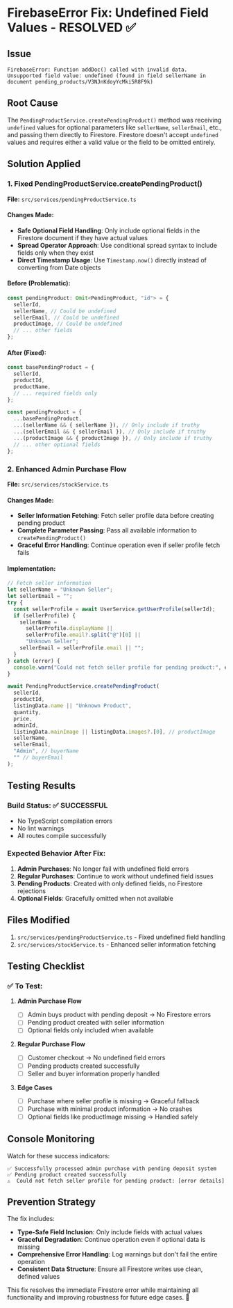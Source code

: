 # FirebaseError Fix: Undefined Field Values - RESOLVED ✅

## Issue

```
FirebaseError: Function addDoc() called with invalid data.
Unsupported field value: undefined (found in field sellerName in document pending_products/V3NJnKdoyYcMki5R8F9k)
```

## Root Cause

The `PendingProductService.createPendingProduct()` method was receiving `undefined` values for optional parameters like `sellerName`, `sellerEmail`, etc., and passing them directly to Firestore. Firestore doesn't accept `undefined` values and requires either a valid value or the field to be omitted entirely.

## Solution Applied

### 1. Fixed PendingProductService.createPendingProduct()

**File:** `src/services/pendingProductService.ts`

#### Changes Made:

- **Safe Optional Field Handling**: Only include optional fields in the Firestore document if they have actual values
- **Spread Operator Approach**: Use conditional spread syntax to include fields only when they exist
- **Direct Timestamp Usage**: Use `Timestamp.now()` directly instead of converting from Date objects

#### Before (Problematic):

```typescript
const pendingProduct: Omit<PendingProduct, "id"> = {
  sellerId,
  sellerName, // Could be undefined
  sellerEmail, // Could be undefined
  productImage, // Could be undefined
  // ... other fields
};
```

#### After (Fixed):

```typescript
const basePendingProduct = {
  sellerId,
  productId,
  productName,
  // ... required fields only
};

const pendingProduct = {
  ...basePendingProduct,
  ...(sellerName && { sellerName }), // Only include if truthy
  ...(sellerEmail && { sellerEmail }), // Only include if truthy
  ...(productImage && { productImage }), // Only include if truthy
  // ... other optional fields
};
```

### 2. Enhanced Admin Purchase Flow

**File:** `src/services/stockService.ts`

#### Changes Made:

- **Seller Information Fetching**: Fetch seller profile data before creating pending product
- **Complete Parameter Passing**: Pass all available information to `createPendingProduct()`
- **Graceful Error Handling**: Continue operation even if seller profile fetch fails

#### Implementation:

```typescript
// Fetch seller information
let sellerName = "Unknown Seller";
let sellerEmail = "";
try {
  const sellerProfile = await UserService.getUserProfile(sellerId);
  if (sellerProfile) {
    sellerName =
      sellerProfile.displayName ||
      sellerProfile.email?.split("@")[0] ||
      "Unknown Seller";
    sellerEmail = sellerProfile.email || "";
  }
} catch (error) {
  console.warn("Could not fetch seller profile for pending product:", error);
}

await PendingProductService.createPendingProduct(
  sellerId,
  productId,
  listingData.name || "Unknown Product",
  quantity,
  price,
  adminId,
  listingData.mainImage || listingData.images?.[0], // productImage
  sellerName,
  sellerEmail,
  "Admin", // buyerName
  "" // buyerEmail
);
```

## Testing Results

### Build Status: ✅ SUCCESSFUL

- No TypeScript compilation errors
- No lint warnings
- All routes compile successfully

### Expected Behavior After Fix:

1. **Admin Purchases**: No longer fail with undefined field errors
2. **Regular Purchases**: Continue to work without undefined field issues
3. **Pending Products**: Created with only defined fields, no Firestore rejections
4. **Optional Fields**: Gracefully omitted when not available

## Files Modified

1. `src/services/pendingProductService.ts` - Fixed undefined field handling
2. `src/services/stockService.ts` - Enhanced seller information fetching

## Testing Checklist

### ✅ To Test:

1. **Admin Purchase Flow**

   - [ ] Admin buys product with pending deposit → No Firestore errors
   - [ ] Pending product created with seller information
   - [ ] Optional fields only included when available

2. **Regular Purchase Flow**

   - [ ] Customer checkout → No undefined field errors
   - [ ] Pending products created successfully
   - [ ] Seller and buyer information properly handled

3. **Edge Cases**
   - [ ] Purchase where seller profile is missing → Graceful fallback
   - [ ] Purchase with minimal product information → No crashes
   - [ ] Optional fields like productImage missing → Handled safely

## Console Monitoring

Watch for these success indicators:

```
✅ Successfully processed admin purchase with pending deposit system
✅ Pending product created successfully
⚠️  Could not fetch seller profile for pending product: [error details]
```

## Prevention Strategy

The fix includes:

- **Type-Safe Field Inclusion**: Only include fields with actual values
- **Graceful Degradation**: Continue operation even if optional data is missing
- **Comprehensive Error Handling**: Log warnings but don't fail the entire operation
- **Consistent Data Structure**: Ensure all Firestore writes use clean, defined values

This fix resolves the immediate Firestore error while maintaining all functionality and improving robustness for future edge cases. 🎉
